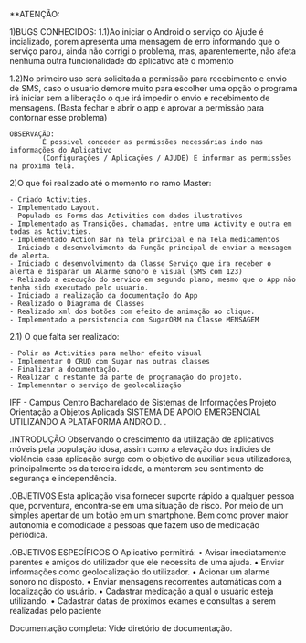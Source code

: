 **ATENÇÃO:

1)BUGS CONHECIDOS: 
  1.1)Ao iniciar o Android o serviço do Ajude é incializado, porem apresenta uma mensagem de erro informando que o serviço parou, ainda não corrigi o problema, 
      mas, aparentemente, não afeta nenhuma outra funcionalidade do aplicativo até o momento
      
  1.2)No primeiro uso será solicitada a permissão para recebimento e envio de SMS, caso o usuario demore muito para escolher uma opção o programa irá iniciar sem
      a liberação o que irá impedir o envio e recebimento de mensagens. (Basta fechar e abrir o app e aprovar a permissão para contornar esse problema)

    OBSERVAÇÃO:
            É possivel conceder as permissões necessárias indo nas informações do Aplicativo
            (Configurações / Aplicações / AJUDE) E informar as permissões na proxima tela.

2)O que foi realizado até o momento no ramo Master:

    - Criado Activities.
    - Implementado Layout.
    - Populado os Forms das Activities com dados ilustrativos
    - Implementado as Transições, chamadas, entre uma Activity e outra em todas as Activities.
    - Implementado Action Bar na tela principal e na Tela medicamentos
    - Iniciado o desenvolvimento da Função principal de enviar a mensagem de alerta.
    - Iniciado o desenvolvimento da Classe Serviço que ira receber o alerta e disparar um Alarme sonoro e visual (SMS com 123)
    - Relizado a execução do servico em segundo plano, mesmo que o App não tenha sido executado pelo usuario.
    - Iniciado a realização da documentação do App
    - Realizado o Diagrama de Classes
    - Realizado xml dos botões com efeito de animação ao clique.
    - Implementado a persistencia com SugarORM na Classe MENSAGEM
    
2.1) O que falta ser realizado:

    - Polir as Activities para melhor efeito visual
    - Implementar O CRUD com Sugar nas outras classes
    - Finalizar a documentação.
    - Realizar o restante da parte de programação do projeto.
    - Implemenntar o serviço de geolocalização
    
    
IFF - Campus Centro Bacharelado de Sistemas de Informações Projeto Orientação a Objetos Aplicada
SISTEMA DE APOIO EMERGENCIAL UTILIZANDO A PLATAFORMA ANDROID. .

.INTRODUÇÃO Observando o crescimento da utilização de aplicativos móveis pela população idosa, assim como a elevação dos indicies de violência essa aplicação surge com o objetivo de auxiliar seus utilizadores, principalmente os da terceira idade, a manterem seu sentimento de segurança e independência.

.OBJETIVOS Esta aplicação visa fornecer suporte rápido a qualquer pessoa que, porventura, encontra-se em uma situação de risco. Por meio de um simples apertar de um botão em um smartphone. Bem como prover maior autonomia e comodidade a pessoas que fazem uso de medicação periódica.

.OBJETIVOS ESPECÍFICOS O Aplicativo permitirá: • Avisar imediatamente parentes e amigos do utilizador que ele necessita de uma ajuda. • Enviar informações como geolocalização do utilizador. • Acionar um alarme sonoro no disposto. • Enviar mensagens recorrentes automáticas com a localização do usuário. • Cadastrar medicação a qual o usuário esteja utilizando. • Cadastrar datas de próximos exames e consultas a serem realizadas pelo paciente

Documentação completa: Vide diretório de documentação. 
